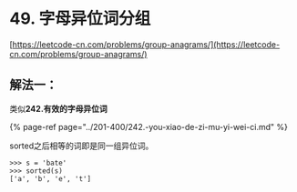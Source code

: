 # 49. 字母异位词分组

[https://leetcode-cn.com/problems/group-anagrams/](https://leetcode-cn.com/problems/group-anagrams/)

## 解法一：

类似**242.有效的字母异位词**

{% page-ref page="../201-400/242.-you-xiao-de-zi-mu-yi-wei-ci.md" %}

sorted之后相等的词即是同一组异位词。

```text
>>> s = 'bate'
>>> sorted(s)
['a', 'b', 'e', 't']
```



